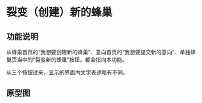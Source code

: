 # 裂变（创建）新的蜂巢

## 功能说明

从蜂巢首页的“我想要创建新的蜂巢”、意向首页的“我想要提交新的意向”、单独蜂巢页当中的“裂变新的蜂巢”按钮，都会指向本功能。

从三个按钮过来，显示的界面内文字表述略有不同。

## 原型图